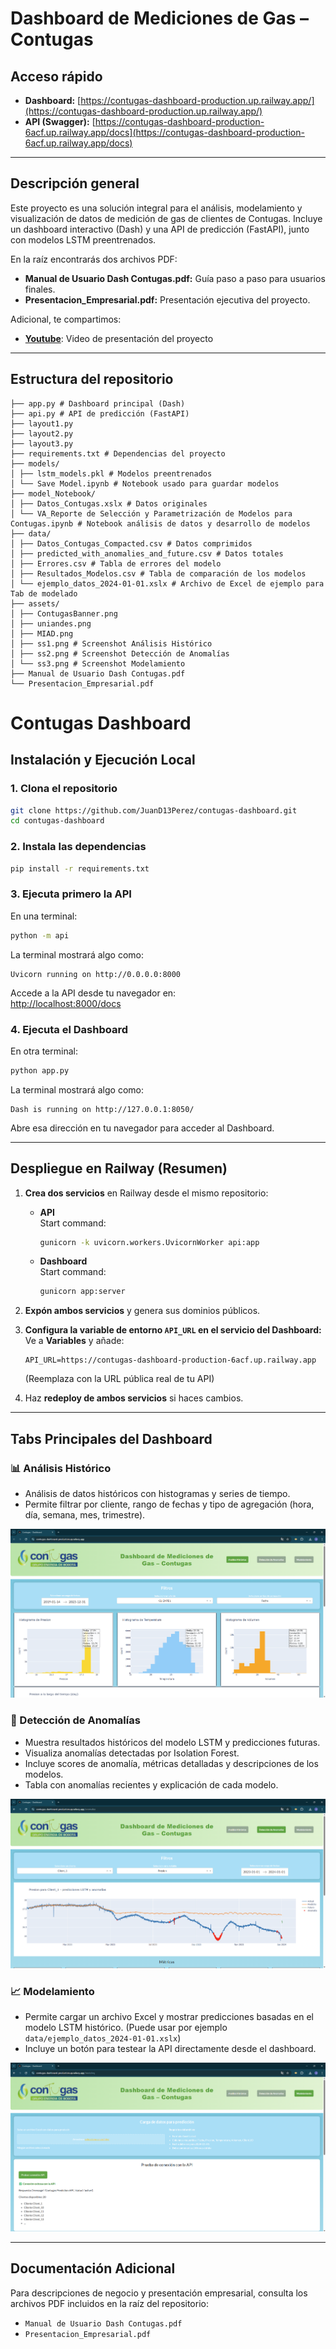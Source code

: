 # Dashboard de Mediciones de Gas – Contugas

## Acceso rápido

- **Dashboard:** [https://contugas-dashboard-production.up.railway.app/](https://contugas-dashboard-production.up.railway.app/)
- **API (Swagger):** [https://contugas-dashboard-production-6acf.up.railway.app/docs](https://contugas-dashboard-production-6acf.up.railway.app/docs)

---

## Descripción general

Este proyecto es una solución integral para el análisis, modelamiento y visualización de datos de medición de gas de clientes de Contugas. Incluye un dashboard interactivo (Dash) y una API de predicción (FastAPI), junto con modelos LSTM preentrenados.

En la raíz encontrarás dos archivos PDF:

- **Manual de Usuario Dash Contugas.pdf:** Guía paso a paso para usuarios finales.
- **Presentacion_Empresarial.pdf:** Presentación ejecutiva del proyecto.

Adicional, te compartimos:
- [**Youtube**](https://www.youtube.com/watch?v=HRvrkporpgo&t=8s): Video de presentación del proyecto
---

## Estructura del repositorio

```
├── app.py # Dashboard principal (Dash)
├── api.py # API de predicción (FastAPI)
├── layout1.py
├── layout2.py
├── layout3.py
├── requirements.txt # Dependencias del proyecto
├── models/
│ ├── lstm_models.pkl # Modelos preentrenados
│ └── Save Model.ipynb # Notebook usado para guardar modelos
├── model_Notebook/
│ ├── Datos_Contugas.xslx # Datos originales
│ └── VA_Reporte de Selección y Parametrización de Modelos para Contugas.ipynb # Notebook análisis de datos y desarrollo de modelos
├── data/
│ ├── Datos_Contugas_Compacted.csv # Datos comprimidos
│ ├── predicted_with_anomalies_and_future.csv # Datos totales
│ ├── Errores.csv # Tabla de errores del modelo
│ ├── Resultados_Modelos.csv # Tabla de comparación de los modelos
│ └── ejemplo_datos_2024-01-01.xslx # Archivo de Excel de ejemplo para Tab de modelado
├── assets/
│ ├── ContugasBanner.png
│ ├── uniandes.png
│ ├── MIAD.png
│ ├── ss1.png # Screenshot Análisis Histórico
│ ├── ss2.png # Screenshot Detección de Anomalías
│ └── ss3.png # Screenshot Modelamiento
├── Manual de Usuario Dash Contugas.pdf
└── Presentacion_Empresarial.pdf
```



# Contugas Dashboard

## Instalación y Ejecución Local

### 1. Clona el repositorio
```bash
git clone https://github.com/JuanD13Perez/contugas-dashboard.git
cd contugas-dashboard
```

### 2. Instala las dependencias
```bash
pip install -r requirements.txt
```

### 3. Ejecuta primero la API
En una terminal:
```bash
python -m api
```
La terminal mostrará algo como:
```
Uvicorn running on http://0.0.0.0:8000
```
Accede a la API desde tu navegador en:  
[http://localhost:8000/docs](http://localhost:8000/docs)

### 4. Ejecuta el Dashboard
En otra terminal:
```bash
python app.py
```
La terminal mostrará algo como:
```
Dash is running on http://127.0.0.1:8050/
```
Abre esa dirección en tu navegador para acceder al Dashboard.

---

## Despliegue en Railway (Resumen)

1. **Crea dos servicios** en Railway desde el mismo repositorio:
   - **API**  
     Start command:
     ```bash
     gunicorn -k uvicorn.workers.UvicornWorker api:app
     ```
   - **Dashboard**  
     Start command:
     ```bash
     gunicorn app:server
     ```

2. **Expón ambos servicios** y genera sus dominios públicos.

3. **Configura la variable de entorno `API_URL` en el servicio del Dashboard:**  
   Ve a **Variables** y añade:
   ```
   API_URL=https://contugas-dashboard-production-6acf.up.railway.app
   ```
   (Reemplaza con la URL pública real de tu API)

4. Haz **redeploy de ambos servicios** si haces cambios.

---

## Tabs Principales del Dashboard

### 📊 Análisis Histórico
- Análisis de datos históricos con histogramas y series de tiempo.
- Permite filtrar por cliente, rango de fechas y tipo de agregación (hora, día, semana, mes, trimestre).

![Análisis Histórico](assets/ss1.png)

### 🚨 Detección de Anomalías
- Muestra resultados históricos del modelo LSTM y predicciones futuras.
- Visualiza anomalías detectadas por Isolation Forest.
- Incluye scores de anomalía, métricas detalladas y descripciones de los modelos.
- Tabla con anomalías recientes y explicación de cada modelo.

![Detección de Anomalías](assets/ss2.png)


### 📈 Modelamiento
- Permite cargar un archivo Excel y mostrar predicciones basadas en el modelo LSTM histórico. (Puede usar por ejemplo `data/ejemplo_datos_2024-01-01.xslx`)
- Incluye un botón para testear la API directamente desde el dashboard.

![Modelamiento](assets/ss3.png)

---

## Documentación Adicional
Para descripciones de negocio y presentación empresarial, consulta los archivos PDF incluidos en la raíz del repositorio:
- `Manual de Usuario Dash Contugas.pdf`
- `Presentacion_Empresarial.pdf`

